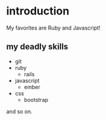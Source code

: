 # introduction
My favorites are Ruby and Javascript!
## my deadly skills
* git
* ruby
  * rails
* javascript
  * ember
* css
  * bootstrap

and so on.
